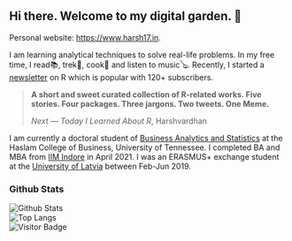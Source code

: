 ## Hi there. Welcome to my digital garden. 👋

<!--
**harshvardhaniimi/harshvardhaniimi** is a ✨ _special_ ✨ repository because its `README.md` (this file) appears on your GitHub profile.

Here are some ideas to get you started:

- 🔭 I’m currently working on ...
- 🌱 I’m currently learning ...
- 👯 I’m looking to collaborate on ...
- 🤔 I’m looking for help with ...
- 💬 Ask me about ...
- 📫 How to reach me: ...
- 😄 Pronouns: ...
- ⚡ Fun fact: ...
-->

Personal website: https://www.harsh17.in.

I am learning analytical techniques to solve real-life problems. In my free time, I read📚, trek🥾, cook🥘 and listen to music🪕. Recently, I started a [newsletter](https://www.getrevue.co/profile/harshbutjust) on R which is popular with 120+ subscribers.

> **A short and sweet curated collection of R-related works. Five stories. Four packages. Three jargons. Two tweets. One Meme.**
>
> _Next — Today I Learned About R_, Harshvardhan

I am currently a doctoral student of [Business Analytics and Statistics](https://haslam.utk.edu/business-analytics-statistics) at the Haslam College of Business, University of Tennessee. I completed BA and MBA from [IIM Indore](https://iimidr.ac.in) in April 2021. I was an ERASMUS+ exchange student at the [University of Latvia](https://www.lu.lv/en/) between Feb-Jun 2019.

### Github Stats

![Github Stats](https://github-readme-stats.vercel.app/api?username=harshvardhaniimi&count_private=false&show_icons=true&include_all_commits=true)
<br>
![Top Langs](https://github-readme-stats.vercel.app/api/top-langs/?username=harshvardhaniimi&layout=compact)
<br>
![Visitor Badge](https://visitor-badge.laobi.icu/badge?page_id=harshvardhaniimi)



